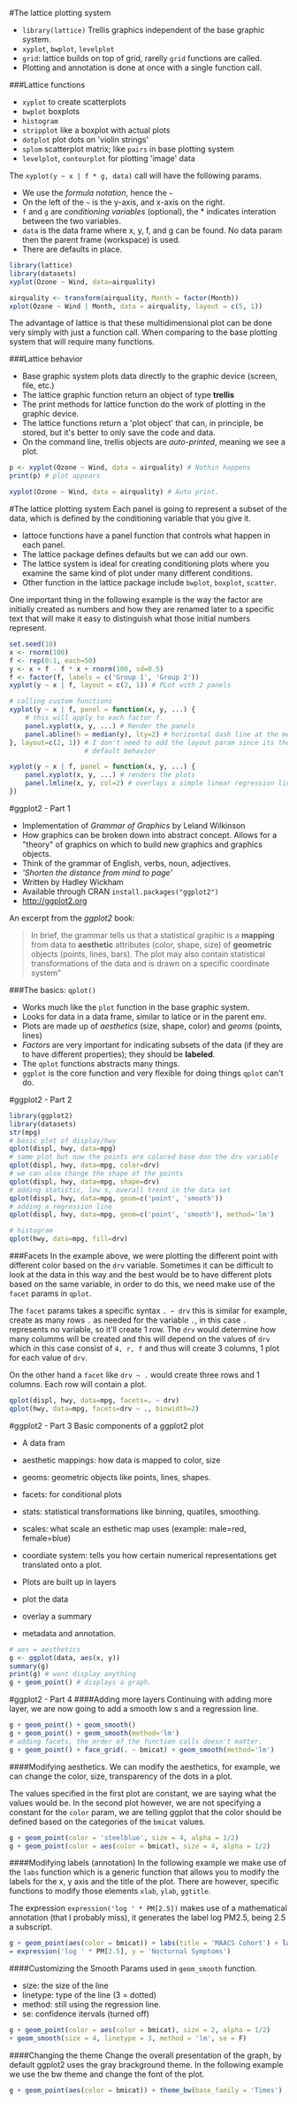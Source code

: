 #The lattice plotting system
- `library(lattice)` Trellis graphics independent of the base graphic system.
 - `xyplot`, `bwplot`, `levelplot`
- `grid`: lattice builds on top of grid, rarelly `grid` functions are called.
- Plotting and annotation is done at once with a single function call.

###Lattice functions
- `xyplot` to create scatterplots
- `bwplot` boxplots
- `histogram`
- `stripplot` like a boxplot with actual plots
- `dotplot` plot dots on 'violin strings'
- `splom` scatterplot matrix; like `pairs` in base plotting system
- `levelplot`, `contourplot` for plotting 'image' data

The `xyplot(y ~ x | f * g, data)` call will have the following params.
- We use the *formula notation*, hence the `~`
- On the left of the `~` is the y-axis, and x-axis on the right.
- `f` and `g` are *conditioning variables* (optional), the * indicates
  interation between the two variables.
- `data` is the data frame where x, y, f, and g can be found. No data param then
   the parent frame (workspace) is used.
- There are defaults in place.

```R
library(lattice)
library(datasets)
xyplot(Ozone ~ Wind, data=airquality)

airquality <- transform(airquality, Month = factor(Month))
xplot(Ozone ~ Wind | Month, data = airquality, layout = c(5, 1))
```

The advantage of lattice is that these multidimensional plot can be done very
simply with just a function call. When comparing to the base plotting system
that will require many functions.

###Lattice behavior
- Base graphic system plots data directly to the graphic device (screen, file,
  etc.)
- The lattice graphic function return an object of type **trellis**
- The print methods for lattice function do the work of plotting in the graphic
  device.
- The lattice functions return a 'plot object' that can, in principle, be
  stored, but it's better to only save the code and data.
- On the command line, trellis objects are *auto-printed*, meaning we see
  a plot.

```R
p <- xyplot(Ozone ~ Wind, data = airquality) # Nothin happens
print(p) # plot appears

xyplot(Ozone ~ Wind, data = airquality) # Auto print.
```

#The lattice plotting system
Each panel is going to represent a subset of the data, which is defined by the
conditioning variable that you give it.

- lattoce functions have a panel function that controls what happen in each
  panel.
- The lattice package defines defaults but we can add our own.
- The lattice system is ideal for creating conditioning plots where you examine
  the same kind of plot under many different conditions.
- Other function in the lattice package include `bwplot`,  `boxplot`,
  `scatter`.


One important thing in the following example is the way the factor are
initially created as numbers and how they are renamed later to a specific text
that will make it easy to distinguish what those initial numbers represent.
```R
set.seed(10)
x <- rnorm(100)
f <- rep(0:1, each=50)
y <- x + f - f * x + rnorm(100, sd=0.5)
f <- factor(f, labels = c('Group 1', 'Group 2'))
xyplot(y ~ x | f, layout = c(2, 1)) # PLot with 2 panels

# calling custom functions
xyplot(y ~ x | f, panel = function(x, y, ...) {
    # this will apply to each factor f.
    panel.xyplot(x, y, ...) # Render the panels
    panel.abline(h = median(y), lty=2) # horizontal dash line at the median.
}, layout=c(2, 1)) # I don't need to add the layout param since its the
                   # default behavior

xyplot(y ~ x | f, panel = function(x, y, ...) {
    panel.xyplot(x, y, ...) # renders the plots
    panel.lmline(x, y, col=2) # overlays a simple linear regression line.
})
```

#ggplot2 - Part 1
- Implementation of *Grammar of Graphics* by Leland Wilkinson
 - How graphics can be broken down into abstract concept. Allows for a "theory"
   of graphics on which to build new graphics and graphics objects.
 - Think of the grammar of English, verbs, noun, adjectives.
 - *'Shorten the distance from mind to page'*
- Written by Hadley Wickham
- Available through CRAN `install.packages("ggplot2")`
- http://ggplot2.org

An excerpt from the *ggplot2* book:
> In brief, the grammar tells us that a statistical graphic is a **mapping**
> from data to **aesthetic** attributes (color, shape, size) of **geometric**
> objects (points, lines, bars). The plot may also contain statistical
> transformations of the data and is drawn on a specific coordinate system"

###The basics: `qplot()`
- Works much like the `plot` function in the base graphic system.
- Looks for data in a data frame, similar to latice or in the parent env.
- Plots are made up of *aesthetics* (size, shape, color) and *geoms* (points,
  lines)
- *Factors* are very important for indicating subsets of the data (if they are
  to have different properties); they should be **labeled**.
- The `qplot` functions abstracts many things.
- `ggplot` is the core function and very flexible for doing things `qplot`
  can't do.

#ggplot2 - Part 2
```R
library(ggplot2)
library(datasets)
str(mpg)
# basic plot of display/hwy
qplot(displ, hwy, data=mpg)
# same plot but now the points are colored base don the drv variable
qplot(displ, hwy, data=mpg, color=drv)
# we can also change the shape of the points
qplot(displ, hwy, data=mpg, shape=drv)
# adding statistic, low s, overall trend in the data set
qplot(displ, hwy, data=mpg, geom=c('point', 'smooth'))
# adding a regression line
qplot(displ, hwy, data=mpg, geom=c('point', 'smooth'), method='lm')

# histogram
qplot(hwy, data=mpg, fill=drv)
```

###Facets
In the example above, we were plotting the different point with different color
based on the `drv` variable. Sometimes it can be difficult to look at the data
in this way and the best would be to have different plots based on the same
variable, in order to do this, we need make use of the `facet` params in `qplot`.

The `facet` params takes a specific syntax `. ~ drv` this is similar for
example, create as many rows `.` as needed for the variable `.`, in this case
`.` represents no variable, so it'll create 1 row. The `drv` would determine
how many columms will be created and this will depend on the values of `drv`
which in this case consist of `4, r, f` and thus will create 3 columns, 1 plot
for each value of `drv`.

On the other hand a `facet` like `drv ~ .` would create three rows and
1 columns. Each row will contain a plot.

```R
qplot(displ, hwy, data=mpg, facets=. ~ drv)
qplot(hwy, data=mpg, facets=drv ~ ., binwidth=2)
```

#ggplot2 - Part 3
Basic components of a ggplot2 plot
- A data fram
- aesthetic mappings: how data is mapped to color, size
- geoms: geometric objects like points, lines, shapes.
- facets: for conditional plots
- stats: statistical transformations like binning, quatiles, smoothing.
- scales: what scale an esthetic map uses (example: male=red, female=blue)
- coordiate system: tells you how certain numerical representations get
  translated onto a plot.

- Plots are built up in layers
 - plot the data
 - overlay a summary
 - metadata and annotation.

```R
# aes = aesthetics
g <- ggplot(data, aes(x, y))
summary(g)
print(g) # wont display anything
g + geom_point() # displays a graph.
```

#ggplot2 - Part 4
####Adding more layers
Continuing with adding more layer, we are now going to add a smooth low s and
a regression line.

```R
g + geom_point() + geom_smooth()
g + geom_point() + geom_smooth(method='lm')
# adding facets, the order of the function calls doesn't matter.
g + geom_point() + face_grid(. ~ bmicat) + geom_smooth(method='lm')
``` 

####Modifying aesthetics.
We can modify the aesthetics, for example, we can change the color, size,
transparency of the dots in a plot.

The values specified in the first plot are constant, we are saying what the
values would be. In the second plot however, we are not specifying a constant
for the `color` param, we are telling ggplot that the color should be defined
based on the categories of the `bmicat` values.

```R
g + geom_point(color = 'steelblue', size = 4, alpha = 1/2)
g + geom_point(color = aes(color = bmicat), size = 4, alpha = 1/2)
```

####Modifying labels (annotation)
In the following example we make use of the `labs` function which is a generic
function that allows you to modify the labels for the x, y axis and the title
of the plot. There are however, specific functions to modify those elements
`xlab`, `ylab`, `ggtitle`.

The expression `expression('log ' * PM[2.5])` makes use of a mathematical
annotation (that I probably miss), it generates the label log PM2.5, being 2.5
a subscript.

```R
g + geom_point(aes(color = bmicat)) + labs(title = 'MAACS Cohort') + labs(x
= expression('log ' * PM[2.5], y = 'Nocturnal Symptoms')
```

####Customizing the Smooth
Params used in `geom_smooth` function.
- size: the size of the line
- linetype: type of the line (3 = dotted)
- method: still using the regression line.
- se: confidence itervals (turned off)

```R
g + geom_point(color = aes(color = bmicat), size = 2, alpha = 1/2)
+ geom_smooth(size = 4, linetype = 3, method = 'lm', se = F)
```

####Changing the theme
Change the overall presentation of the graph, by default ggplot2 uses the gray
brackground theme. In the following example we use the bw theme and change the
font of the plot.

```R
g + geom_point(aes(color = bmicat)) + theme_bw(base_family = 'Times')
```
